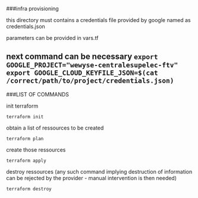###infra provisioning

this directory must contains a credentials file provided by google named as
credentials.json

parameters can be provided in vars.tf


next command can be necessary
`
export GOOGLE_PROJECT="wewyse-centralesupelec-ftv"
export GOOGLE_CLOUD_KEYFILE_JSON=$(cat /correct/path/to/project/credentials.json)
`
---
###LIST OF COMMANDS

init terraform 

`terraform init`

obtain a list of ressources to be created

`terraform plan`

create those ressources 

`terraform apply`

destroy ressources (any such command implying destruction of information can be
rejected by the provider - manual intervention is then needed)

`terraform destroy`